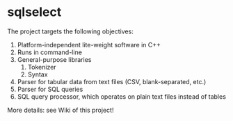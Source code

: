 # sqlselect

The project targets the following objectives:

1. Platform-independent lite-weight software in C++
1. Runs in command-line
1. General-purpose libraries
   1. Tokenizer
   1. Syntax
1. Parser for tabular data from text files (CSV, blank-separated, etc.)
1. Parser for SQL queries
1. SQL query processor, which operates on plain text files instead of tables

More details: see Wiki of this project!
